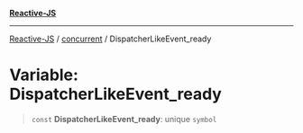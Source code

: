 [**Reactive-JS**](../../README.md)

***

[Reactive-JS](../../README.md) / [concurrent](../README.md) / DispatcherLikeEvent\_ready

# Variable: DispatcherLikeEvent\_ready

> `const` **DispatcherLikeEvent\_ready**: unique `symbol`
